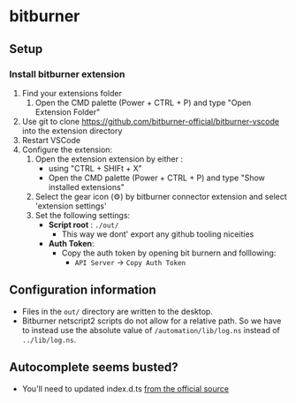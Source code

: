 # bitburner

## Setup

### Install bitburner extension
1. Find your extensions folder
   1.  Open the CMD palette (Power + CTRL + P) and type "Open Extension Folder"
2. Use git to clone https://github.com/bitburner-official/bitburner-vscode into the extension directory
3. Restart VSCode
4. Configure the extension:
   1. Open the extension extension by either :
      *  using "CTRL + SHIFt + X" 
      *  Open the CMD palette (Power + CTRL + P)  and type "Show installed extensions"
   2. Select the gear icon (⚙) by bitburner connector extension and select 'extension settings'
   3. Set the following settings:
      * **Script root** : `./out/`
         * This way we dont' export any github tooling niceities
      * **Auth Token**: 
         * Copy the auth token by opening bit burnern and folllowing: 
            * `API Server` -> `Copy Auth Token`


## Configuration information

* Files in the `out/` directory are written to the desktop.
* Bitburner netscript2 scripts do not allow for a relative path. So we have to instead use the absolute value of `/automation/lib/log.ns` instead of `../lib/log.ns`.


## Autocomplete seems busted?

* You'll need to updated index.d.ts [from the official source](https://github.com/danielyxie/bitburner/blob/dev/src/ScriptEditor/NetscriptDefinitions.d.ts)